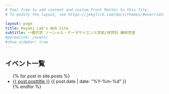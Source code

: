 ```yaml
---
# Feel free to add content and custom Front Matter to this file.
# To modify the layout, see https://jekyllrb.com/docs/themes/#overriding-theme-defaults

layout: page
title: Keyaki Lab's Web Site
subtitle: 一橋大学 ソーシャル・データサイエンス学部/研究科 欅研究室
#permalink: /event/
#show_sidebar: true
---
```

## イベント一覧
<ul>
	{% for post in site.posts %}
		<li>
			<a href="{{ post.url | relative_url }}">{{ post.posttitle }}</a>
			<span>{{ post.date | date: "%Y-%m-%d" }}</span>
		</li>
	{% endfor %}
</ul>
